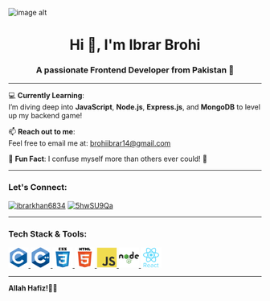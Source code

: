 ![image alt]([image_url](https://github.com/ibrarkhan6834/ibrarkhan6834/blob/6777d5b6891bdbd391c02093b793fbf84757465f/png.jpg))


<h1 align="center">Hi 👋, I'm Ibrar Brohi</h1>
<h3 align="center">A passionate Frontend Developer from Pakistan 🚀</h3>

---

💻 **Currently Learning**:  
I’m diving deep into **JavaScript**, **Node.js**, **Express.js**, and **MongoDB** to level up my backend game!

📫 **Reach out to me**:  
Feel free to email me at: [brohiibrar14@gmail.com](mailto:brohiibrar14@gmail.com)

🎥 **Fun Fact**: I confuse myself more than others ever could! 🌟

---

<h3 align="left">Let's Connect:</h3>
<p align="left">
  <a href="https://instagram.com/ibrarkhan6834" target="blank"><img align="center" src="https://raw.githubusercontent.com/rahuldkjain/github-profile-readme-generator/master/src/images/icons/Social/instagram.svg" alt="ibrarkhan6834" height="40" width="40" /></a>
  <a href="https://discord.gg/5hwSU9Qa" target="blank"><img align="center" src="https://raw.githubusercontent.com/rahuldkjain/github-profile-readme-generator/master/src/images/icons/Social/discord.svg" alt="5hwSU9Qa" height="40" width="40" /></a>
</p>

---

<h3 align="left">Tech Stack & Tools:</h3>
<p align="left">
  <a href="https://www.cprogramming.com/" target="_blank" rel="noreferrer"> <img src="https://raw.githubusercontent.com/devicons/devicon/master/icons/c/c-original.svg" alt="C" width="40" height="40"/> </a> 
  <a href="https://www.w3schools.com/cpp/" target="_blank" rel="noreferrer"> <img src="https://raw.githubusercontent.com/devicons/devicon/master/icons/cplusplus/cplusplus-original.svg" alt="C++" width="40" height="40"/> </a> 
  <a href="https://www.w3schools.com/css/" target="_blank" rel="noreferrer"> <img src="https://raw.githubusercontent.com/devicons/devicon/master/icons/css3/css3-original-wordmark.svg" alt="CSS3" width="40" height="40"/> </a> 
  <a href="https://www.w3.org/html/" target="_blank" rel="noreferrer"> <img src="https://raw.githubusercontent.com/devicons/devicon/master/icons/html5/html5-original-wordmark.svg" alt="HTML5" width="40" height="40"/> </a> 
  <a href="https://developer.mozilla.org/en-US/docs/Web/JavaScript" target="_blank" rel="noreferrer"> <img src="https://raw.githubusercontent.com/devicons/devicon/master/icons/javascript/javascript-original.svg" alt="JavaScript" width="40" height="40"/> </a> 
  <a href="https://nodejs.org" target="_blank" rel="noreferrer"> <img src="https://raw.githubusercontent.com/devicons/devicon/master/icons/nodejs/nodejs-original-wordmark.svg" alt="Node.js" width="40" height="40"/> </a> 
  <a href="https://reactjs.org/" target="_blank" rel="noreferrer"> <img src="https://raw.githubusercontent.com/devicons/devicon/master/icons/react/react-original-wordmark.svg" alt="React" width="40" height="40"/> </a>
</p>

---

 **Allah Hafiz!👋🏻** 


